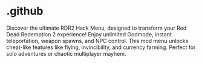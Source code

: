 # .github
Discover the ultimate RDR2 Hack Menu, designed to transform your Red Dead Redemption 2 experience! Enjoy unlimited Godmode, instant teleportation, weapon spawns, and NPC control. This mod menu unlocks cheat-like features like flying, invincibility, and currency farming. Perfect for solo adventures or chaotic multiplayer mayhem. 

